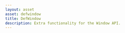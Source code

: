 ```yaml
---
layout: asset
asset: defwindow
title: DefWindow
description: Extra functionality for the Window API.
---
```

